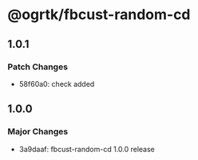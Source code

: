 # @ogrtk/fbcust-random-cd

## 1.0.1

### Patch Changes

- 58f60a0: check added

## 1.0.0

### Major Changes

- 3a9daaf: fbcust-random-cd 1.0.0 release
